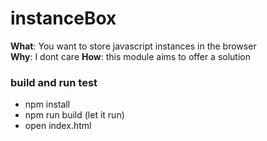 # instanceBox  

**What**: You want to store javascript instances in the browser  
**Why**: I dont care 
**How**: this module aims to offer a solution

### build and run test  
- npm install
- npm run build (let it run)
- open index.html  
